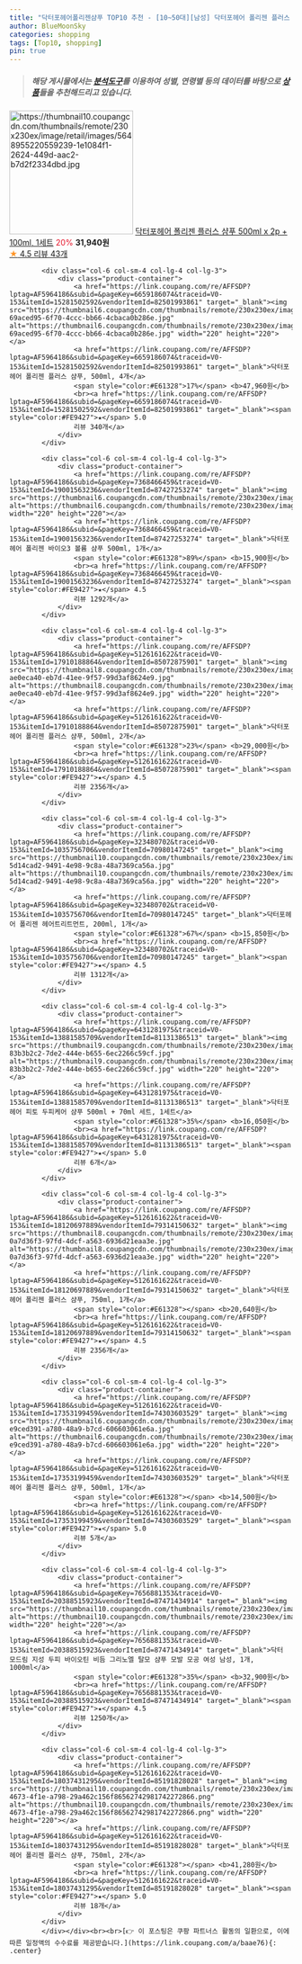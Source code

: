 ```yaml
---
title: "닥터포헤어폴리젠샴푸 TOP10 추천 - [10~50대][남성] 닥터포헤어 폴리젠 플러스 샴푸 500ml x 2p + 100ml, 1세트"
author: BlueMoonSky
categories: shopping
tags: [Top10, shopping]
pin: true
---
```


> ##### 해당 게시물에서는 [**분석도구**](https://itemscout.io/)를 이용하여 **성별**, **연령별** 등의 데이터를 바탕으로 [**상품**](https://link.coupang.com/a/baae76)들을 추천해드리고 있습니다.
<div class="container"><div class="row">
            <div class="col-6 col-sm-4 col-lg-4 col-lg-3">
                <div class="product-container">
                    <a href="https://link.coupang.com/re/AFFSDP?lptag=AF5964186&subid=&pageKey=5545930797&traceid=V0-153&itemId=8748626631&vendorItemId=70911761736" target="_blank"><img src="https://thumbnail10.coupangcdn.com/thumbnails/remote/230x230ex/image/retail/images/5648955220559239-1e1084f1-2624-449d-aac2-b7d2f2334dbd.jpg" alt="https://thumbnail10.coupangcdn.com/thumbnails/remote/230x230ex/image/retail/images/5648955220559239-1e1084f1-2624-449d-aac2-b7d2f2334dbd.jpg" width="220" height="220"></a>
                    <a href="https://link.coupang.com/re/AFFSDP?lptag=AF5964186&subid=&pageKey=5545930797&traceid=V0-153&itemId=8748626631&vendorItemId=70911761736" target="_blank">닥터포헤어 폴리젠 플러스 샴푸 500ml x 2p + 100ml, 1세트</a>
                    <span style="color:#E61328">20%</span> <b>31,940원</b>
                    <br><a href="https://link.coupang.com/re/AFFSDP?lptag=AF5964186&subid=&pageKey=5545930797&traceid=V0-153&itemId=8748626631&vendorItemId=70911761736" target="_blank"><span style="color:#FE9427">★</span> 4.5
                    리뷰 43개</a>
                </div>
            </div>
            
            <div class="col-6 col-sm-4 col-lg-4 col-lg-3">
                <div class="product-container">
                    <a href="https://link.coupang.com/re/AFFSDP?lptag=AF5964186&subid=&pageKey=6659186074&traceid=V0-153&itemId=15281502592&vendorItemId=82501993861" target="_blank"><img src="https://thumbnail6.coupangcdn.com/thumbnails/remote/230x230ex/image/retail/images/4695218134127642-69aced95-6f70-4ccc-bb66-4cbaca0b286e.jpg" alt="https://thumbnail6.coupangcdn.com/thumbnails/remote/230x230ex/image/retail/images/4695218134127642-69aced95-6f70-4ccc-bb66-4cbaca0b286e.jpg" width="220" height="220"></a>
                    <a href="https://link.coupang.com/re/AFFSDP?lptag=AF5964186&subid=&pageKey=6659186074&traceid=V0-153&itemId=15281502592&vendorItemId=82501993861" target="_blank">닥터포헤어 폴리젠 플러스 샴푸, 500ml, 4개</a>
                    <span style="color:#E61328">17%</span> <b>47,960원</b>
                    <br><a href="https://link.coupang.com/re/AFFSDP?lptag=AF5964186&subid=&pageKey=6659186074&traceid=V0-153&itemId=15281502592&vendorItemId=82501993861" target="_blank"><span style="color:#FE9427">★</span> 5.0
                    리뷰 340개</a>
                </div>
            </div>
            
            <div class="col-6 col-sm-4 col-lg-4 col-lg-3">
                <div class="product-container">
                    <a href="https://link.coupang.com/re/AFFSDP?lptag=AF5964186&subid=&pageKey=7368466459&traceid=V0-153&itemId=19001563236&vendorItemId=87427253274" target="_blank"><img src="https://thumbnail6.coupangcdn.com/thumbnails/remote/230x230ex/image/vendor_inventory/2a73/340c9f291fccbe7cb40ccc4a6379fa64a6a76026506b0dbc941df8bec6fa.jpg" alt="https://thumbnail6.coupangcdn.com/thumbnails/remote/230x230ex/image/vendor_inventory/2a73/340c9f291fccbe7cb40ccc4a6379fa64a6a76026506b0dbc941df8bec6fa.jpg" width="220" height="220"></a>
                    <a href="https://link.coupang.com/re/AFFSDP?lptag=AF5964186&subid=&pageKey=7368466459&traceid=V0-153&itemId=19001563236&vendorItemId=87427253274" target="_blank">닥터포헤어 폴리젠 바이오3 볼륨 샴푸 500ml, 1개</a>
                    <span style="color:#E61328">89%</span> <b>15,900원</b>
                    <br><a href="https://link.coupang.com/re/AFFSDP?lptag=AF5964186&subid=&pageKey=7368466459&traceid=V0-153&itemId=19001563236&vendorItemId=87427253274" target="_blank"><span style="color:#FE9427">★</span> 4.5
                    리뷰 1292개</a>
                </div>
            </div>
            
            <div class="col-6 col-sm-4 col-lg-4 col-lg-3">
                <div class="product-container">
                    <a href="https://link.coupang.com/re/AFFSDP?lptag=AF5964186&subid=&pageKey=5126161622&traceid=V0-153&itemId=17910188864&vendorItemId=85072875901" target="_blank"><img src="https://thumbnail8.coupangcdn.com/thumbnails/remote/230x230ex/image/retail/images/715358625824645-ae0eca40-eb7d-41ee-9f57-99d3af8624e9.jpg" alt="https://thumbnail8.coupangcdn.com/thumbnails/remote/230x230ex/image/retail/images/715358625824645-ae0eca40-eb7d-41ee-9f57-99d3af8624e9.jpg" width="220" height="220"></a>
                    <a href="https://link.coupang.com/re/AFFSDP?lptag=AF5964186&subid=&pageKey=5126161622&traceid=V0-153&itemId=17910188864&vendorItemId=85072875901" target="_blank">닥터포헤어 폴리젠 플러스 샴푸, 500ml, 2개</a>
                    <span style="color:#E61328">23%</span> <b>29,000원</b>
                    <br><a href="https://link.coupang.com/re/AFFSDP?lptag=AF5964186&subid=&pageKey=5126161622&traceid=V0-153&itemId=17910188864&vendorItemId=85072875901" target="_blank"><span style="color:#FE9427">★</span> 4.5
                    리뷰 2356개</a>
                </div>
            </div>
            
            <div class="col-6 col-sm-4 col-lg-4 col-lg-3">
                <div class="product-container">
                    <a href="https://link.coupang.com/re/AFFSDP?lptag=AF5964186&subid=&pageKey=323480702&traceid=V0-153&itemId=1035756706&vendorItemId=70980147245" target="_blank"><img src="https://thumbnail10.coupangcdn.com/thumbnails/remote/230x230ex/image/retail/images/4694900594754686-5d14cad2-9491-4e98-9c8a-48a7369ca56a.jpg" alt="https://thumbnail10.coupangcdn.com/thumbnails/remote/230x230ex/image/retail/images/4694900594754686-5d14cad2-9491-4e98-9c8a-48a7369ca56a.jpg" width="220" height="220"></a>
                    <a href="https://link.coupang.com/re/AFFSDP?lptag=AF5964186&subid=&pageKey=323480702&traceid=V0-153&itemId=1035756706&vendorItemId=70980147245" target="_blank">닥터포헤어 폴리젠 헤어트리트먼트, 200ml, 1개</a>
                    <span style="color:#E61328">67%</span> <b>15,850원</b>
                    <br><a href="https://link.coupang.com/re/AFFSDP?lptag=AF5964186&subid=&pageKey=323480702&traceid=V0-153&itemId=1035756706&vendorItemId=70980147245" target="_blank"><span style="color:#FE9427">★</span> 4.5
                    리뷰 1312개</a>
                </div>
            </div>
            
            <div class="col-6 col-sm-4 col-lg-4 col-lg-3">
                <div class="product-container">
                    <a href="https://link.coupang.com/re/AFFSDP?lptag=AF5964186&subid=&pageKey=6431281975&traceid=V0-153&itemId=13881585709&vendorItemId=81131386513" target="_blank"><img src="https://thumbnail9.coupangcdn.com/thumbnails/remote/230x230ex/image/retail/images/4697426672824122-83b3b2c2-7de2-444e-b655-6ec2266c59cf.jpg" alt="https://thumbnail9.coupangcdn.com/thumbnails/remote/230x230ex/image/retail/images/4697426672824122-83b3b2c2-7de2-444e-b655-6ec2266c59cf.jpg" width="220" height="220"></a>
                    <a href="https://link.coupang.com/re/AFFSDP?lptag=AF5964186&subid=&pageKey=6431281975&traceid=V0-153&itemId=13881585709&vendorItemId=81131386513" target="_blank">닥터포헤어 피토 두피케어 샴푸 500ml + 70ml 세트, 1세트</a>
                    <span style="color:#E61328">35%</span> <b>16,050원</b>
                    <br><a href="https://link.coupang.com/re/AFFSDP?lptag=AF5964186&subid=&pageKey=6431281975&traceid=V0-153&itemId=13881585709&vendorItemId=81131386513" target="_blank"><span style="color:#FE9427">★</span> 5.0
                    리뷰 6개</a>
                </div>
            </div>
            
            <div class="col-6 col-sm-4 col-lg-4 col-lg-3">
                <div class="product-container">
                    <a href="https://link.coupang.com/re/AFFSDP?lptag=AF5964186&subid=&pageKey=5126161622&traceid=V0-153&itemId=18120697889&vendorItemId=79314150632" target="_blank"><img src="https://thumbnail8.coupangcdn.com/thumbnails/remote/230x230ex/image/retail/images/4694762697915130-0a7d36f3-97fd-4dcf-a563-6936d21eaa3e.jpg" alt="https://thumbnail8.coupangcdn.com/thumbnails/remote/230x230ex/image/retail/images/4694762697915130-0a7d36f3-97fd-4dcf-a563-6936d21eaa3e.jpg" width="220" height="220"></a>
                    <a href="https://link.coupang.com/re/AFFSDP?lptag=AF5964186&subid=&pageKey=5126161622&traceid=V0-153&itemId=18120697889&vendorItemId=79314150632" target="_blank">닥터포헤어 폴리젠 플러스 샴푸, 750ml, 1개</a>
                    <span style="color:#E61328"></span> <b>20,640원</b>
                    <br><a href="https://link.coupang.com/re/AFFSDP?lptag=AF5964186&subid=&pageKey=5126161622&traceid=V0-153&itemId=18120697889&vendorItemId=79314150632" target="_blank"><span style="color:#FE9427">★</span> 4.5
                    리뷰 2356개</a>
                </div>
            </div>
            
            <div class="col-6 col-sm-4 col-lg-4 col-lg-3">
                <div class="product-container">
                    <a href="https://link.coupang.com/re/AFFSDP?lptag=AF5964186&subid=&pageKey=5126161622&traceid=V0-153&itemId=17353199459&vendorItemId=74303603529" target="_blank"><img src="https://thumbnail6.coupangcdn.com/thumbnails/remote/230x230ex/image/retail/images/4694675842366082-e9ced391-a780-48a9-b7cd-606603061e6a.jpg" alt="https://thumbnail6.coupangcdn.com/thumbnails/remote/230x230ex/image/retail/images/4694675842366082-e9ced391-a780-48a9-b7cd-606603061e6a.jpg" width="220" height="220"></a>
                    <a href="https://link.coupang.com/re/AFFSDP?lptag=AF5964186&subid=&pageKey=5126161622&traceid=V0-153&itemId=17353199459&vendorItemId=74303603529" target="_blank">닥터포헤어 폴리젠 플러스 샴푸, 500ml, 1개</a>
                    <span style="color:#E61328"></span> <b>14,500원</b>
                    <br><a href="https://link.coupang.com/re/AFFSDP?lptag=AF5964186&subid=&pageKey=5126161622&traceid=V0-153&itemId=17353199459&vendorItemId=74303603529" target="_blank"><span style="color:#FE9427">★</span> 5.0
                    리뷰 5개</a>
                </div>
            </div>
            
            <div class="col-6 col-sm-4 col-lg-4 col-lg-3">
                <div class="product-container">
                    <a href="https://link.coupang.com/re/AFFSDP?lptag=AF5964186&subid=&pageKey=7656881353&traceid=V0-153&itemId=20388515923&vendorItemId=87471434914" target="_blank"><img src="https://thumbnail10.coupangcdn.com/thumbnails/remote/230x230ex/image/vendor_inventory/e9b8/ce94f96be3d1be70c8004524a6e557d538a6483d399ba5da520c35b305e2.png" alt="https://thumbnail10.coupangcdn.com/thumbnails/remote/230x230ex/image/vendor_inventory/e9b8/ce94f96be3d1be70c8004524a6e557d538a6483d399ba5da520c35b305e2.png" width="220" height="220"></a>
                    <a href="https://link.coupang.com/re/AFFSDP?lptag=AF5964186&subid=&pageKey=7656881353&traceid=V0-153&itemId=20388515923&vendorItemId=87471434914" target="_blank">닥터 모드림 지성 두피 바이오틴 비듬 그리노엘 탈모 샴푸 모발 모공 여성 남성, 1개, 1000ml</a>
                    <span style="color:#E61328">35%</span> <b>32,900원</b>
                    <br><a href="https://link.coupang.com/re/AFFSDP?lptag=AF5964186&subid=&pageKey=7656881353&traceid=V0-153&itemId=20388515923&vendorItemId=87471434914" target="_blank"><span style="color:#FE9427">★</span> 4.5
                    리뷰 1250개</a>
                </div>
            </div>
            
            <div class="col-6 col-sm-4 col-lg-4 col-lg-3">
                <div class="product-container">
                    <a href="https://link.coupang.com/re/AFFSDP?lptag=AF5964186&subid=&pageKey=5126161622&traceid=V0-153&itemId=18037431295&vendorItemId=85191828028" target="_blank"><img src="https://thumbnail10.coupangcdn.com/thumbnails/remote/230x230ex/image/retail/images/ba5c9e61-4673-4f1e-a798-29a462c156f86562742981742272866.png" alt="https://thumbnail10.coupangcdn.com/thumbnails/remote/230x230ex/image/retail/images/ba5c9e61-4673-4f1e-a798-29a462c156f86562742981742272866.png" width="220" height="220"></a>
                    <a href="https://link.coupang.com/re/AFFSDP?lptag=AF5964186&subid=&pageKey=5126161622&traceid=V0-153&itemId=18037431295&vendorItemId=85191828028" target="_blank">닥터포헤어 폴리젠 플러스 샴푸, 750ml, 2개</a>
                    <span style="color:#E61328"></span> <b>41,280원</b>
                    <br><a href="https://link.coupang.com/re/AFFSDP?lptag=AF5964186&subid=&pageKey=5126161622&traceid=V0-153&itemId=18037431295&vendorItemId=85191828028" target="_blank"><span style="color:#FE9427">★</span> 5.0
                    리뷰 18개</a>
                </div>
            </div>
            </div></div><br><br>[👉 이 포스팅은 쿠팡 파트너스 활동의 일환으로, 이에 따른 일정액의 수수료를 제공받습니다.](https://link.coupang.com/a/baae76){: .center}